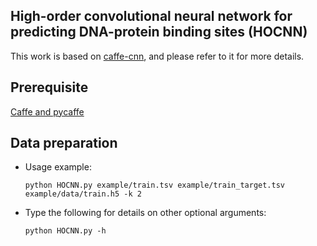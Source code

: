 ## High-order convolutional neural network for predicting DNA-protein binding sites (HOCNN)

This work is based on [caffe-cnn](https://github.com/gifford-lab/caffe-cnn/), and please refer to it for more details.

## Prerequisite
[Caffe and pycaffe](http://caffe.berkeleyvision.org/installation.html)

## Data preparation
+ Usage example:
	
	```
	python HOCNN.py example/train.tsv example/train_target.tsv example/data/train.h5 -k 2
	```
+ Type the following for details on other optional arguments:
	
	```
	python HOCNN.py -h
	```

